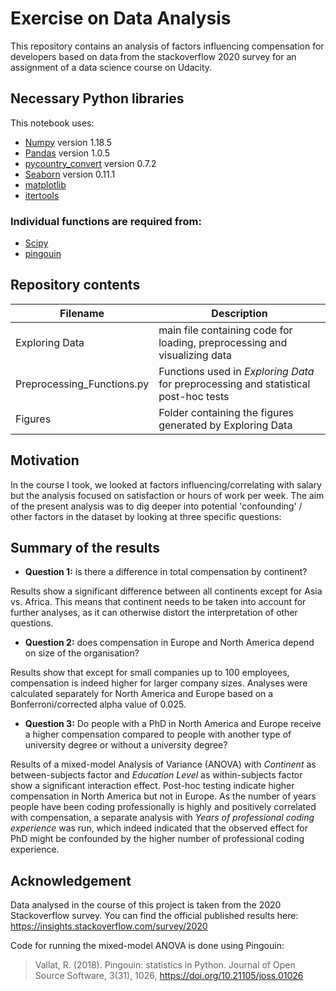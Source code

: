 # Exercise on Data Analysis

This repository contains an analysis of factors influencing compensation for developers based on data from the stackoverflow 2020 survey for an assignment of a data science course on Udacity.

## Necessary Python libraries

This notebook uses:
* [Numpy] version 1.18.5 
* [Pandas] version 1.0.5
* [pycountry_convert] version 0.7.2
* [Seaborn] version 0.11.1
* [matplotlib]
* [itertools]

### Individual functions are required from:

* [Scipy] 
* [pingouin] 

## Repository contents

| Filename | Description|
| -------- | -----------|
| Exploring Data | main file containing code for loading, preprocessing and visualizing data |
| Preprocessing_Functions.py | Functions used in *Exploring Data* for preprocessing and statistical post-hoc tests|
| Figures | Folder containing the figures generated by Exploring Data|


## Motivation

In the course I took, we looked at factors influencing/correlating with salary but the analysis focused on satisfaction or hours of work per week. The aim of the present analysis was to dig deeper into potential 'confounding' / other factors in the dataset by looking at three specific questions:

## Summary of the results

- **Question 1:** is there a difference in total compensation by continent?

Results show a significant difference between all continents except for Asia vs. Africa. This means that continent needs to be taken into account for further analyses, as it can otherwise distort the interpretation of other questions.

- **Question 2:** does compensation in Europe and North America depend on size of the organisation?

Results show that except for small companies up to 100 employees, compensation is indeed higher for larger company sizes. Analyses were calculated separately for North America and Europe based on a Bonferroni/corrected alpha value of 0.025.


- **Question 3:** Do people with a PhD in North America and Europe receive a higher compensation compared to people with another type of university degree or without a university degree?

Results of a mixed-model Analysis of Variance (ANOVA) with *Continent* as between-subjects factor and *Education Level* as within-subjects factor show a significant interaction effect. Post-hoc testing indicate higher compensation in North America but not in Europe. As the number of years people have been coding professionally is highly and positively correlated with compensation, a separate analysis with *Years of professional coding experience* was run, which indeed indicated that the observed effect for PhD might be confounded by the higher number of professional coding experience.

## Acknowledgement

Data analysed in the course of this project is taken from the 2020 Stackoverflow survey. You can find the official published results here: https://insights.stackoverflow.com/survey/2020

Code for running the mixed-model ANOVA is done using Pingouin:
> Vallat, R. (2018). Pingouin: statistics in Python. 
> Journal of Open Source Software, 3(31), 1026, https://doi.org/10.21105/joss.01026


[Numpy]:<https://numpy.org>
[Scipy]:<https://scipy.org>
[Pandas]:<https://pandas.pydata.org/>
[Seaborn]:<https://seaborn.pydata.org/>
[Pingouin]:<https://pingouin-stats.org/>
[scikit learn]:<https://scikit-learn.org/stable/>
[pycountry_convert]:<https://pypi.org/project/pycountry-convert/>
[matplotlib]:<https://matplotlib.org/>
[itertools]:[https://docs.python.org/3/library/itertools.html]